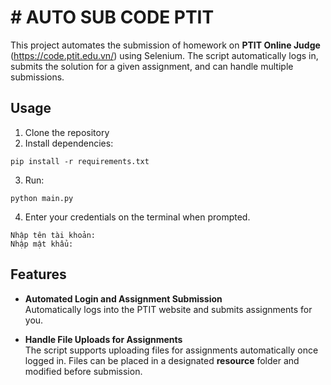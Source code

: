 # # AUTO SUB CODE PTIT
This project automates the submission of homework on **PTIT Online Judge** (https://code.ptit.edu.vn/) using Selenium. The script automatically logs in, submits the solution for a given assignment, and can handle multiple submissions.


## Usage 
1. Clone the repository
2. Install dependencies:
```
pip install -r requirements.txt
```

3. Run:
```
python main.py
```

4. Enter your credentials on the terminal when prompted.
```
Nhập tên tài khoản: 
Nhập mật khẩu:  

```
## Features

- **Automated Login and Assignment Submission**  
  Automatically logs into the PTIT website and submits assignments for you.

- **Handle File Uploads for Assignments**  
  The script supports uploading files for assignments automatically once logged in. Files can be placed in a designated **resource** folder and modified before submission.